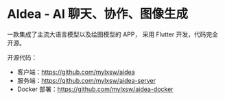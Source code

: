 # AIdea - AI 聊天、协作、图像生成

一款集成了主流大语言模型以及绘图模型的 APP， 采用 Flutter 开发，代码完全开源。

开源代码：

- 客户端：https://github.com/mylxsw/aidea
- 服务端：https://github.com/mylxsw/aidea-server
- Docker 部署：https://github.com/mylxsw/aidea-docker
